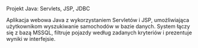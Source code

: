 Projekt Java: Servlets, JSP, JDBC

Aplikacja webowa Java z wykorzystaniem Servletów i JSP, umożliwiająca użytkownikom wyszukiwanie samochodów w bazie danych. System łączy się z bazą MSSQL, filtruje pojazdy według zadanych kryteriów i prezentuje wyniki w interfejsie.
